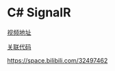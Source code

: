 C# SignalR
====

[视频地址](https://www.bilibili.com/video/BV1Q741187Si/ 'WPF聊天室应用(ASP.NET Core SignalR)')

[关联代码](https://github.com/HenJigg/signalR 'HenJigg/signalR')

https://space.bilibili.com/32497462
